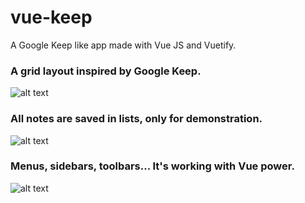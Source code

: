 # vue-keep
A Google Keep like app made with Vue JS and Vuetify.

### A grid layout inspired by Google Keep.

![alt text](https://imgur.com/SBKwCvn.png)

### All notes are saved in lists, only for demonstration.

![alt text](https://imgur.com/ESWZXiW.png)

### Menus, sidebars, toolbars... It's working with Vue power.

![alt text](https://imgur.com/DMxxRnQ.png)
